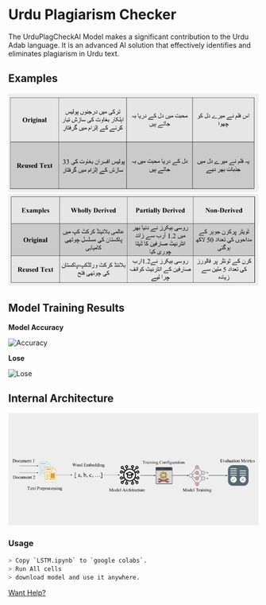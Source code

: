 # Urdu Plagiarism Checker

The UrduPlagCheckAI Model makes a significant contribution to the Urdu Adab language. It is an advanced AI solution that effectively identifies and eliminates plagiarism in Urdu text.

## Examples

![Alt text](image.png)
![Alt text](image-1.png)

## Model Training Results

**Model Accuracy**

![Accuracy](https://github.com/Zain-ul-din/Urdu_Pleg_Checker/assets/78583049/a49c780f-cd5b-4d25-b3c8-1b08287e0403)

**Lose**

![Lose](https://github.com/Zain-ul-din/Urdu_Pleg_Checker/assets/78583049/7f8d74ed-2bf9-4736-ad68-0ae639b33c9d)


## Internal Architecture

![Alt text](image-2.png)


### Usage

```bash
> Copy `LSTM.ipynb` to `google colabs`.
> Run All cells
> download model and use it anywhere.
```

[Want Help?](https://github.com/Zain-ul-din/Urdu_Pleg_Checker/issues)




